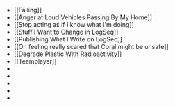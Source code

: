 - [[Failing]]
- [[Anger at Loud Vehicles Passing By My Home]]
- [[Stop acting as if I know what I'm doing]]
- [[Stuff I Want to Change in LogSeq]]
- [[Publishing What I Write on LogSeq]]
- [[On feeling really scared that Coral might be unsafe]]
- [[Degrade Plastic With Radioactivity]]
- [[Teamplayer]]
-
-
-
-
-